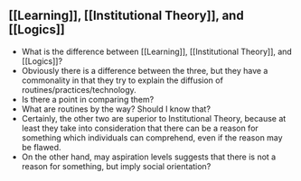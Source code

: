 ## [[Learning]], [[Institutional Theory]], and [[Logics]]

* What is the difference between [[Learning]], [[Institutional Theory]], and [[Logics]]?
* Obviously there is a difference between the three, but they have a commonality in that they try to explain the diffusion of routines/practices/technology.
* Is there a point in comparing them?
* What are routines by the way? Should I know that?
* Certainly, the other two are superior to Institutional Theory, because at least they take into consideration that there can be a reason for something which individuals can comprehend, even if the reason may be flawed.
* On the other hand, may aspiration levels suggests that there is not a reason for something, but imply social orientation?


